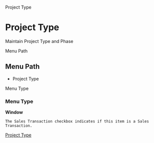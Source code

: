 
Project Type
# Project Type


Maintain Project Type and Phase

Menu Path
## Menu Path



- Project Type

Menu Type
### Menu Type

**Window**

```
The Sales Transaction checkbox indicates if this item is a Sales Transaction.
```

[Project Type](functional-guide/window/window-project-type.md)